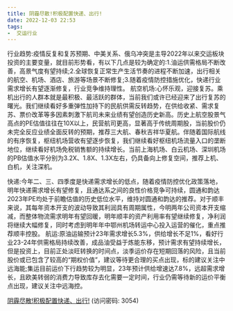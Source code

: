 ```yaml
---
title: 阴霾尽散!积极配置快递、出行!
date: 2022-12-03 22:53
tags:
-  交运行业
---
```

行业趋势:疫情反复和复苏预期、中美关系、俄乌冲突是主导2022年以来交运板块投资的主要变量，就目前形势看，有以下几点是较为确定的:1.油运供需格局不断改善，高景气度有望持续;2.全球恢复正常生产生活节奏的进程不断加速，出行相关的航空、机场、酒店、旅游等场景不断修复;3.随着疫情防控措施优化，快递行业需求增长有望逐渐修复，行业竞争维持理性。
航空机场:心怀乐观，迎接复苏。乘机出行的人群本就是最积极、最活跃的群体，当前我们或许已经迎来了出行复苏的曙光。我们继续看好多重弹性加持下的民航供需反转趋势，在供给收紧、需求复苏、票价改革等多因素刺激下航司未来业绩有望创造历史新高。历史上航空股景气高点的PE估值往往在10X以上，民营航司更高，显著高于传统周期股，当前股价仍未完全反应业绩全面反转的预期，推荐三大航、春秋吉祥华夏航。伴随着国际航线的有序恢复，枢纽机场营收有望逐步恢复，我们继续看好枢纽机场流量入口的垄断地位，继续看好机场免税销售额的持续增长。当前上海机场、白云机场、深圳机场的PB估值水平分别为3.2X、1.8X、1.3X左右，仍具备向上修复空间，推荐上机、白机，关注深机。
<!-- more -->
快递:今年二、三、四季度是快递需求增长的低点，随着疫情防控优化政策落地，明年快递需求增长有望修复，且通达系之间的良性价格竞争可持续，圆通和韵达2023年PE均处于前瞻估值的历史低位水平，维持对圆通和韵达的推荐。对于顺丰来说，其每年资本开支的波动导致其利润具有周期属性，今明两年公司资本开支缩减，而整体物流需求明年有望回暖，明年顺丰的资产利用率有望继续修复，净利润将继续大幅修复，同时考虑到明年年中鄂州机场转运中心投入运营的催化，重点推荐顺丰控股。
航运:原油运输预计23年需求增长5.3%，供给增长不足1%，看好行业23-24年供需格局持续改善，成品油受益于炼能东移，预计需求有望持续增长，但是投资上，目前正处淡旺转换的时间点，淡季运价存在短期回落的风险，且当前股价或已包含了较高的“期权价值”，建议等待更合理的买点出现，标的建议关注中远海能;集运目前运价下行趋势较为明显，23年预计供给增速达7.8%，远超需求增长，且欧美转弱的消费力导致库存去化需要一定时间，行业仍需等待新的运价平衡点出现，建议关注中远海控。

[阴霾尽散!积极配置快递、出行!](https://url12.ctfile.com/f/3948612-739738103-be06db?p=3054)
(访问密码: 3054)

